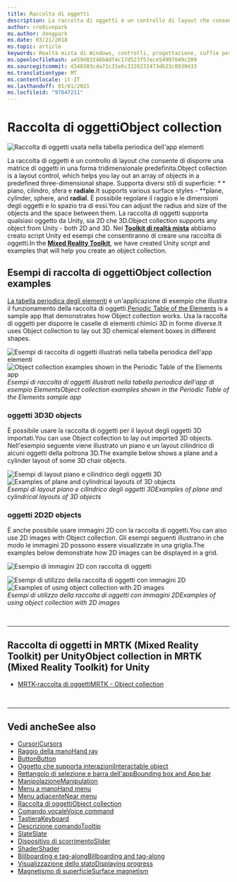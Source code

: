 ```yaml
---
title: Raccolta di oggetti
description: La raccolta di oggetti è un controllo di layout che consente di disporre una matrice di oggetti in una forma tridimensionale predefinita.
author: cre8ivepark
ms.author: dongpark
ms.date: 03/21/2018
ms.topic: article
keywords: Realtà mista di Windows, controlli, progettazione, cuffie per realtà mista, cuffie per realtà mista di Windows, headset di realtà virtuale, HoloLens, raccolta di oggetti, 2D, 3D, MRTK, Toolkit reality
ms.openlocfilehash: a459d03246b8df4c17d523f57ece54997849c209
ms.sourcegitcommit: d340303cda71c31e6c3320231473d623c0930d33
ms.translationtype: MT
ms.contentlocale: it-IT
ms.lasthandoff: 01/01/2021
ms.locfileid: "97847211"
---
```

# <a name="object-collection"></a><span data-ttu-id="6b108-104">Raccolta di oggetti</span><span class="sxs-lookup"><span data-stu-id="6b108-104">Object collection</span></span>

![Raccolta di oggetti usata nella tabella periodica dell'app elementi](images/UX_Hero_ObjectCollection.jpg)<br>

<span data-ttu-id="6b108-106">La raccolta di oggetti è un controllo di layout che consente di disporre una matrice di oggetti in una forma tridimensionale predefinita.</span><span class="sxs-lookup"><span data-stu-id="6b108-106">Object collection is a layout control, which helps you lay out an array of objects in a predefined three-dimensional shape.</span></span> <span data-ttu-id="6b108-107">Supporta diversi stili di superficie: \* \* piano, cilindro, sfera e **radiale**.</span><span class="sxs-lookup"><span data-stu-id="6b108-107">It supports various surface styles - \*\*plane, cylinder, sphere, and **radial**.</span></span> <span data-ttu-id="6b108-108">È possibile regolare il raggio e le dimensioni degli oggetti e lo spazio tra di essi.</span><span class="sxs-lookup"><span data-stu-id="6b108-108">You can adjust the radius and size of the objects and the space between them.</span></span> <span data-ttu-id="6b108-109">La raccolta di oggetti supporta qualsiasi oggetto da Unity, sia 2D che 3D.</span><span class="sxs-lookup"><span data-stu-id="6b108-109">Object collection supports any object from Unity - both 2D and 3D.</span></span> <span data-ttu-id="6b108-110">Nel **[Toolkit di realtà mista](https://microsoft.github.io/MixedRealityToolkit-Unity/Documentation/README_ObjectCollection.html)** abbiamo creato script Unity ed esempi che consentiranno di creare una raccolta di oggetti.</span><span class="sxs-lookup"><span data-stu-id="6b108-110">In the **[Mixed Reality Toolkit](https://microsoft.github.io/MixedRealityToolkit-Unity/Documentation/README_ObjectCollection.html)**, we have created Unity script and examples that will help you create an object collection.</span></span>

## <a name="object-collection-examples"></a><span data-ttu-id="6b108-111">Esempi di raccolta di oggetti</span><span class="sxs-lookup"><span data-stu-id="6b108-111">Object collection examples</span></span>

<span data-ttu-id="6b108-112">[La tabella periodica degli elementi](../develop/unity/periodic-table-of-the-elements.md) è un'applicazione di esempio che illustra il funzionamento della raccolta di oggetti.</span><span class="sxs-lookup"><span data-stu-id="6b108-112">[Periodic Table of the Elements](../develop/unity/periodic-table-of-the-elements.md) is a sample app that demonstrates how Object collection works.</span></span> <span data-ttu-id="6b108-113">Usa la raccolta di oggetti per disporre le caselle di elementi chimici 3D in forme diverse.</span><span class="sxs-lookup"><span data-stu-id="6b108-113">It uses Object collection to lay out 3D chemical element boxes in different shapes.</span></span>

<span data-ttu-id="6b108-114">![Esempi di raccolta di oggetti illustrati nella tabella periodica dell'app elementi](images/periodictable-collections-1000px.jpg)</span><span class="sxs-lookup"><span data-stu-id="6b108-114">![Object collection examples shown in the Periodic Table of the Elements app](images/periodictable-collections-1000px.jpg)</span></span><br>
<span data-ttu-id="6b108-115">*Esempi di raccolta di oggetti illustrati nella tabella periodica dell'app di esempio Elements*</span><span class="sxs-lookup"><span data-stu-id="6b108-115">*Object collection examples shown in the Periodic Table of the Elements sample app*</span></span>

### <a name="3d-objects"></a><span data-ttu-id="6b108-116">oggetti 3D</span><span class="sxs-lookup"><span data-stu-id="6b108-116">3D objects</span></span>

<span data-ttu-id="6b108-117">È possibile usare la raccolta di oggetti per il layout degli oggetti 3D importati.</span><span class="sxs-lookup"><span data-stu-id="6b108-117">You can use Object collection to lay out imported 3D objects.</span></span> <span data-ttu-id="6b108-118">Nell'esempio seguente viene illustrato un piano e un layout cilindrico di alcuni oggetti della poltrona 3D.</span><span class="sxs-lookup"><span data-stu-id="6b108-118">The example below shows a plane and a cylinder layout of some 3D chair objects.</span></span>

<span data-ttu-id="6b108-119">![Esempi di layout piano e cilindrico degli oggetti 3D](images/objectcollection-3dobjects-1000px.jpg)</span><span class="sxs-lookup"><span data-stu-id="6b108-119">![Examples of plane and cylindrical layouts of 3D objects](images/objectcollection-3dobjects-1000px.jpg)</span></span><br>
<span data-ttu-id="6b108-120">*Esempi di layout piano e cilindrico degli oggetti 3D*</span><span class="sxs-lookup"><span data-stu-id="6b108-120">*Examples of plane and cylindrical layouts of 3D objects*</span></span>

### <a name="2d-objects"></a><span data-ttu-id="6b108-121">oggetti 2D</span><span class="sxs-lookup"><span data-stu-id="6b108-121">2D objects</span></span>

<span data-ttu-id="6b108-122">È anche possibile usare immagini 2D con la raccolta di oggetti.</span><span class="sxs-lookup"><span data-stu-id="6b108-122">You can also use 2D images with Object collection.</span></span> <span data-ttu-id="6b108-123">Gli esempi seguenti illustrano in che modo le immagini 2D possono essere visualizzate in una griglia.</span><span class="sxs-lookup"><span data-stu-id="6b108-123">The examples below demonstrate how 2D images can be displayed in a grid.</span></span>

![Esempio di immagini 2D con raccolta di oggetti](images/940px-layout-3dobjects-3.jpg)

<span data-ttu-id="6b108-125">![Esempi di utilizzo della raccolta di oggetti con immagini 2D](images/940px-layout-2dimages.jpg)</span><span class="sxs-lookup"><span data-stu-id="6b108-125">![Examples of using object collection with 2D images](images/940px-layout-2dimages.jpg)</span></span><br>
<span data-ttu-id="6b108-126">*Esempi di utilizzo della raccolta di oggetti con immagini 2D*</span><span class="sxs-lookup"><span data-stu-id="6b108-126">*Examples of using object collection with 2D images*</span></span>

<br>

---

## <a name="object-collection-in-mrtk-mixed-reality-toolkit-for-unity"></a><span data-ttu-id="6b108-127">Raccolta di oggetti in MRTK (Mixed Reality Toolkit) per Unity</span><span class="sxs-lookup"><span data-stu-id="6b108-127">Object collection in MRTK (Mixed Reality Toolkit) for Unity</span></span>

* [<span data-ttu-id="6b108-128">MRTK-raccolta di oggetti</span><span class="sxs-lookup"><span data-stu-id="6b108-128">MRTK - Object collection</span></span>](https://microsoft.github.io/MixedRealityToolkit-Unity/Documentation/README_ObjectCollection.html)

<br>

---

## <a name="see-also"></a><span data-ttu-id="6b108-129">Vedi anche</span><span class="sxs-lookup"><span data-stu-id="6b108-129">See also</span></span>

* [<span data-ttu-id="6b108-130">Cursori</span><span class="sxs-lookup"><span data-stu-id="6b108-130">Cursors</span></span>](cursors.md)
* [<span data-ttu-id="6b108-131">Raggio della mano</span><span class="sxs-lookup"><span data-stu-id="6b108-131">Hand ray</span></span>](point-and-commit.md)
* [<span data-ttu-id="6b108-132">Button</span><span class="sxs-lookup"><span data-stu-id="6b108-132">Button</span></span>](button.md)
* [<span data-ttu-id="6b108-133">Oggetto che supporta interazioni</span><span class="sxs-lookup"><span data-stu-id="6b108-133">Interactable object</span></span>](interactable-object.md)
* [<span data-ttu-id="6b108-134">Rettangolo di selezione e barra dell'app</span><span class="sxs-lookup"><span data-stu-id="6b108-134">Bounding box and App bar</span></span>](app-bar-and-bounding-box.md)
* [<span data-ttu-id="6b108-135">Manipolazione</span><span class="sxs-lookup"><span data-stu-id="6b108-135">Manipulation</span></span>](direct-manipulation.md)
* [<span data-ttu-id="6b108-136">Menu a mano</span><span class="sxs-lookup"><span data-stu-id="6b108-136">Hand menu</span></span>](hand-menu.md)
* [<span data-ttu-id="6b108-137">Menu adiacente</span><span class="sxs-lookup"><span data-stu-id="6b108-137">Near menu</span></span>](near-menu.md)
* [<span data-ttu-id="6b108-138">Raccolta di oggetti</span><span class="sxs-lookup"><span data-stu-id="6b108-138">Object collection</span></span>](object-collection.md)
* [<span data-ttu-id="6b108-139">Comando vocale</span><span class="sxs-lookup"><span data-stu-id="6b108-139">Voice command</span></span>](voice-input.md)
* [<span data-ttu-id="6b108-140">Tastiera</span><span class="sxs-lookup"><span data-stu-id="6b108-140">Keyboard</span></span>](keyboard.md)
* [<span data-ttu-id="6b108-141">Descrizione comando</span><span class="sxs-lookup"><span data-stu-id="6b108-141">Tooltip</span></span>](tooltip.md)
* [<span data-ttu-id="6b108-142">Slate</span><span class="sxs-lookup"><span data-stu-id="6b108-142">Slate</span></span>](slate.md)
* [<span data-ttu-id="6b108-143">Dispositivo di scorrimento</span><span class="sxs-lookup"><span data-stu-id="6b108-143">Slider</span></span>](slider.md)
* [<span data-ttu-id="6b108-144">Shader</span><span class="sxs-lookup"><span data-stu-id="6b108-144">Shader</span></span>](shader.md)
* [<span data-ttu-id="6b108-145">Billboarding e tag-along</span><span class="sxs-lookup"><span data-stu-id="6b108-145">Billboarding and tag-along</span></span>](billboarding-and-tag-along.md)
* [<span data-ttu-id="6b108-146">Visualizzazione dello stato</span><span class="sxs-lookup"><span data-stu-id="6b108-146">Displaying progress</span></span>](progress.md)
* [<span data-ttu-id="6b108-147">Magnetismo di superficie</span><span class="sxs-lookup"><span data-stu-id="6b108-147">Surface magnetism</span></span>](surface-magnetism.md)
